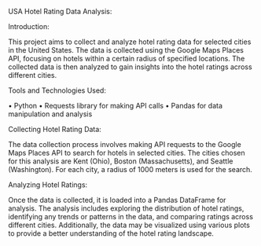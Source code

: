 USA Hotel Rating Data Analysis:

Introduction:

This project aims to collect and analyze hotel rating data for selected cities in the United States. The data is collected using the Google Maps Places API, focusing on hotels within a certain radius of specified locations. The collected data is then analyzed to gain insights into the hotel ratings across different cities.

Tools and Technologies Used:

•	Python
•	Requests library for making API calls
•	Pandas for data manipulation and analysis

Collecting Hotel Rating Data:

The data collection process involves making API requests to the Google Maps Places API to search for hotels in selected cities. The cities chosen for this analysis are Kent (Ohio), Boston (Massachusetts), and Seattle (Washington). For each city, a radius of 1000 meters is used for the search.

Analyzing Hotel Ratings:

Once the data is collected, it is loaded into a Pandas DataFrame for analysis. The analysis includes exploring the distribution of hotel ratings, identifying any trends or patterns in the data, and comparing ratings across different cities. Additionally, the data may be visualized using various plots to provide a better understanding of the hotel rating landscape.
